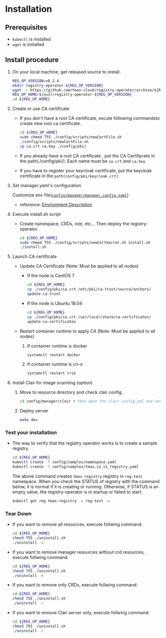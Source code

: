 # Installation

## Prerequisites

* `kubectl` is installed
* `wget` is installed

## Install procedure

1. On your local machine, get released source to install.

    ```bash
    REG_OP_VERSION=v0.2.4
    mkdir registry-operator-${REG_OP_VERSION}
    wget -c https://github.com/tmax-cloud/registry-operator/archive/${REG_OP_VERSION}.tar.gz -O - |tar -xz -C registry-operator-${REG_OP_VERSION} --strip-components=1
    REG_OP_HOME=$(pwd)/registry-operator-${REG_OP_VERSION}
    cd ${REG_OP_HOME}
    ```

1. Create or use CA certificate

    * If you don't have a root CA certificate, excute following commandsto create new root ca certificate.

        ```bash
        cd ${REG_OP_HOME}
        sudo chmod 755 ./config/scripts/newCertFile.sh
        ./config/scripts/newCertFile.sh
        cp ca.crt ca.key ./config/pki/
        ```

    * If you already have a root CA certificate , put the CA Certifacete in the path(./config/pki/). Each name must be `ca.crt` and `ca.key`

    * If you have to register your keycloak certificate, put the keycloak certificate in the `path(config/pki/keycloak.crt)`.

1. Set manager.yaml's configuration

    Customize env file([`config/manager/manager_config.yaml`](../config/manager/manager_config.yaml))
    * reference: [Environment Description](./envs.md)

1. Execute install.sh script

    * Create namespace, CRDs, role, etc... Then deploy the registry-operator.

        ```bash
        cd ${REG_OP_HOME}
        sudo chmod 755 ./config/scripts/newCertSecret.sh install.sh
        ./install.sh 
        ```

1. Launch CA certificate

    * Update CA Certificate (Note: Must be applied to all nodes)
        * If the node is CentOS 7

            ```bash
            cd ${REG_OP_HOME}
            cp ./config/pki/ca.crt /etc/pki/ca-trust/source/anchors/
            update-ca-trust
            ```

        * If the node is Ubuntu 18.04

            ```bash
            cd ${REG_OP_HOME}
            cp ./config/pki/ca.crt /usr/local/share/ca-certificates/
            update-ca-certificates
            ```

    * Restart container runtime to apply CA (Note: Must be applied to all nodes)
        1) If container runtime is docker

            ```bash
            systemctl restart docker
            ```

        1) If container runtime is cri-o

            ```bash
            systemctl restart crio
            ```

1. Install Clair for image scanning (option)
    1) Move to resource directory and check clair config.

        ```bash
        cd config/manager/clair # then open the clair-config.yml and verify settings.
        ```

    1) Deploy server

        ```bash
        make dev
        ```

### Test your installation

* The way to verify that the registry operator works is to create a sample registry.

    ```bash
    cd ${REG_OP_HOME}
    kubectl create -f config/samples/namespace.yaml
    kubectl create -f config/samples/tmax.io_v1_registry.yaml
    ```

    The above command creates `tmax-registry` registry in `reg-test` namespace.
    When you check the STATUS of registry with the command below, it is normal if it is creating or running.
    Otherwise, if STATUS is an empty value, the registry-operator is in startup or failed to start.

    ```bash
    kubectl get reg tmax-registry -n reg-test -w
    ```

### Tear Down

* If you want to remove all resources, execute follwing command.

    ```bash
    cd ${REG_OP_HOME}
    chmod 755 ./uninstall.sh
    ./uninstall -a
    ```

* If you want to remove manager resources without crd resources, execute follwing command.

    ```bash
    cd ${REG_OP_HOME}
    chmod 755 ./uninstall.sh
    ./uninstall -m
    ```

* If you want to remove only CRDs, execute follwing command.

    ```bash
    cd ${REG_OP_HOME}
    chmod 755 ./uninstall.sh
    ./uninstall -c
    ```

* If you want to remove Clair server only, execute follwing command.

    ```bash
    cd ${REG_OP_HOME}
    chmod 755 ./uninstall.sh
    ./uninstall -s
    ```
